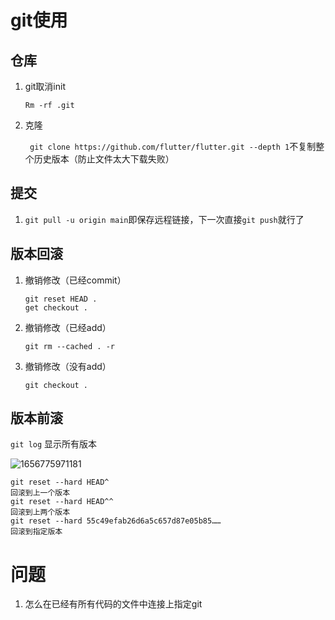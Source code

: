 # git使用

## 仓库

1. git取消init

   ` Rm -rf .git `

2. 克隆

   `  git clone https://github.com/flutter/flutter.git --depth 1 `不复制整个历史版本（防止文件太大下载失败）


## 提交

1. `git pull -u origin main`即保存远程链接，下一次直接`git push`就行了

## 版本回滚

1. 撤销修改（已经commit）

   ```
   git reset HEAD .
   get checkout .
   ```
   
2. 撤销修改（已经add）

   ```
   git rm --cached . -r
   ```

3. 撤销修改（没有add）

   `git checkout .`

## 版本前滚

`git log` 显示所有版本

![1656775971181](C:\Users\DELL\AppData\Roaming\Typora\typora-user-images\1656775971181.png)

```
git reset --hard HEAD^ 	
回滚到上一个版本
git reset --hard HEAD^^
回滚到上两个版本
git reset --hard 55c49efab26d6a5c657d87e05b85……
回滚到指定版本
```

# 问题

1. 怎么在已经有所有代码的文件中连接上指定git